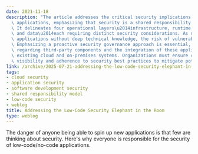 ```yaml
---
date: 2021-11-18
description: "The article addresses the critical security implications of low-code/no-code\
  \ applications, emphasizing that security is a shared responsibility among all stakeholders.\
  \ It delineates four operational layers\u2014infrastructure, runtime, application,\
  \ and data\u2014each requiring distinct security considerations. As users can launch\
  \ applications without deep technical knowledge, the risk of vulnerabilities increases.\
  \ Emphasizing a proactive security governance approach is essential, especially\
  \ regarding third-party components and the integration of these applications with\
  \ existing cloud and on-premises systems. Organizations must ensure comprehensive\
  \ visibility and adherence to security best practices to mitigate potential risks."
link: /archive/2025-07-21-addressing-the-low-code-security-elephant-in-the-room
tags:
- cloud security
- application security
- software development security
- shared responsibility model
- low-code security
- weblog
title: Addressing the Low-Code Security Elephant in the Room
type: weblog
---
```


The danger of anyone being able to spin up new applications is that few are thinking about security. Here's why everyone is responsible for the security of low-code/no-code applications.

